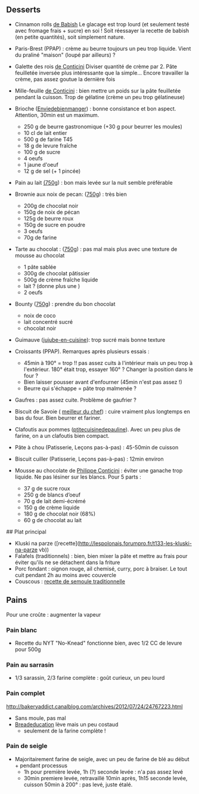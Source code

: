 ## Desserts 
- Cinnamon rolls [de Babish](https://www.bingingwithbabish.com/recipes/cinnamonrolls?rq=cinnamon)
Le glacage est trop lourd (et seulement testé avec fromage frais + sucre) en soi ! 
Soit réessayer la recette de babish (en petite quantités), soit simplement nature.
- Paris-Brest (PPAP) : crème au beurre toujours un peu trop liquide. Vient du
  praliné "maison" (loupé par ailleurs) ?
- Galette des rois [de Conticini](https://www.youtube.com/watch?v=ETkk7QXbtlw)
Diviser quantité de crème par 2. Pâte feuilletée inversée plus intéressante que
la simple...
Encore travailler la crème, pas assez goutue la dernière fois

- Mille-feuille [de Conticini](https://www.facebook.com/PhConticini/photos/a.108115932681384.17237.101025623390415/713491585477146/?type=3) : bien mettre un poids sur la pâte feuilletée pendant la cuisson. Trop de gélatine (crème un peu trop gélatineuse)
- Brioche ([Enviedebienmanger](http://www.enviedebienmanger.fr/fiche-recette/recette-brioche-pur-beurre)) : bonne consistance et bon aspect. Attention, 30min est un maximum.
    + 250 g de beurre gastronomique (+30 g pour beurrer les moules)
    + 10 cl de lait entier
    + 500 g de farine T45
    + 18 g de levure fraîche
    + 100 g de sucre
    + 4 oeufs
    + 1 jaune d'oeuf
    + 12 g de sel (+ 1 pincée)
- Pain au lait [(750g](https://www.youtube.com/watch?v=wAKaJRl3Ieg)) : bon mais levée sur la nuit semble préférable
- Brownie aux noix de pecan: ([750g](https://www.youtube.com/watch?v=wVtG4g77fMM)) : très bien
    + 200g de chocolat noir
    + 150g de noix de pécan
    + 125g de beurre roux
    + 150g de sucre en poudre
    + 3 oeufs
    + 70g de farine
- Tarte au chocolat : ([750g](https://www.youtube.com/watch?v=ZISKki8AcE0)) : pas mal mais plus avec une texture de mousse au chocolat
    + 1 pâte sablée
    + 300g de chocolat pâtissier
    + 500g de crème fraîche liquide
    + lait ? (donne plus une )
    + 2 oeufs
- Bounty ([750g](http://www.750g.com/bounty-maison-r97803.htm)) : prendre du bon
    chocolat
    + noix de coco
    + lait concentré sucré
    + chocolat noir
- Guimauve ([jujube-en-cuisine](http://www.jujube-en-cuisine.fr/marshmallow-ou-guimauve-maison/)): trop sucré mais bonne texture
- Croissants (PPAP). Remarques après plusieurs essais :
    + 45min à 190° = trop !!  pas assez cuits à l'intérieur mais un peu trop à
      l'extérieur. 180° était trop, essayer 160° ? Changer la position dans le
      four ?
    + Bien laisser pousser avant d'enfourner (45min n'est pas assez !)
    + Beurre qui s'échappe = pâte trop malmenée ? 
- Gaufres : pas assez cuite. Problème de gaufrier ?	
- Biscuit de Savoie ( [meilleur du chef](https://www.meilleurduchef.com/cgi/mdc/l/fr/recette/biscuit-savoie.html)) : cuire vraiment plus longtemps en bas du four. Bien beurrer et fariner.
- Clafoutis aux pommes ([ptitecuisinedepauline](http://www.ptitecuisinedepauline.com/article-clafoutis-aux-pommes-122364862.html)). Avec un peu plus de farine, on a un clafoutis bien compact.
- Pâte à chou (Patisserie, Leçons pas-à-pas) : 45-50min de cuisson
- Biscuit cuiller (Patisserie, Leçons pas-à-pas) : 12min environ
- Mousse au chocolate de [Philippe Conticini]() : éviter une ganache trop liquide. Ne pas lésiner sur les blancs. Pour 5 parts :
   + 37 g de sucre roux
   + 250 g de blancs d’oeuf
   + 70 g de lait demi-écrémé
   + 150 g de crème liquide
   + 180 g de chocolat noir (68%)
   + 60 g de chocolat au lait


## Plat principal
- Kluski na parze ([recette](http://lespolonais.forumpro.fr/t133-les-kluski-na-parze  vb))
- Falafels (traditionnels) : bien, bien mixer la pâte et mettre au frais pour
    éviter qu'ils ne se détachent dans la friture
- Porc fondant : oignon rouge, ail chemisé, curry, porc à braiser. Le tout cuit
    pendant 2h au moins avec couvercle
- Couscous : [recette de semoule traditionnelle](http://www.ptitecuisinedepauline.com/article-clafoutis-aux-pommes-122364862.html)

## Pains 
Pour une croûte : augmenter la vapeur

### Pain blanc
- Recette du NYT "No-Knead" fonctionne bien, avec 1/2 CC de levure pour 500g

### Pain au sarrasin 
- 1/3 sarassin, 2/3 farine complète : goût curieux, un peu lourd

### Pain complet
http://bakeryaddict.canalblog.com/archives/2012/07/24/24767223.html
- Sans moule, pas mal
- [Breadeducation](http://www.abreaducation.com/wholewheat.php) lève mais un peu
    costaud 
    + seulement de la farine complète !

### Pain de seigle
- Majoritairement farine de seigle, avec un peu de farine de blé au début +
    pendant processus
    + 1h pour première levée, 1h (?) seconde levée : n'a pas assez levé
    + 30min premiere levée, retravaillé 10min après, 1h15 seconde levée, cuisson
        50min à 200° : pas levé, juste étalé.
